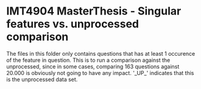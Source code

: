 # IMT4904 MasterThesis - Singular features vs. unprocessed comparison

The files in this folder only contains questions that has at least 1 occurence of the feature in question. 
This is to run a comparison against the unprocessed, since in some cases, 
comparing 163 questions against 20.000 is obviously not going to have any impact.
'\_UP\_' indicates that this is the unprocessed data set. 
 